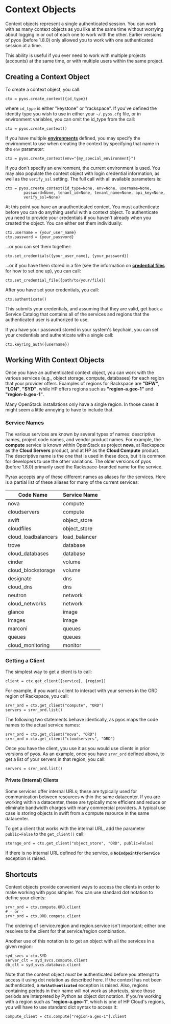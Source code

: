 # Context Objects

Context objects represent a single authenticated session. You can work with as many context objects as you like at the same time without worrying about logging in or out of each one to work with the other. Earlier versions of pyos (before 1.8.0) only allowed you to work with one authenticated session at a time.

This ability is useful if you ever need to work with multiple projects (accounts) at the same time, or with multiple users within the same project.

## Creating a Context Object

To create a context object, you call:

    ctx = pyos.create_context({id_type})

where `id_type` is either "keystone" or "rackspace". If you've defined the identity type you wish to use in either your `~/.pyos.cfg` file, or in environment variables, you can omit the id_type from the call:

    ctx = pyos.create_context()

If you have multiple **[environments](https://github.com/rackspace/pyos/blob/master/docs/getting_started.md#configuration-environments)** defined, you may specify the environment to use when creating the context by specifying that name in the `env` parameter:

    ctx = pyos.create_context(env="{my_special_environment}")

If you don't specify an environment, the current environment is used. You may also populate the context object with login credential information, as well as the `verify_ssl` setting. The full call with all available parameters is:

    ctx = pyos.create_context(id_type=None, env=None, username=None,
            password=None, tenant_id=None, tenant_name=None, api_key=None,
            verify_ssl=None)

At this point you have an unauthenticated context. You must authenticate before you can do anything useful with a context object. To authenticate you need to provide your credentials if you haven't already when you created the object. You can either set them individually:

    ctx.username = {your_user_name}
    ctx.password = {your_password}

...or you can set them together:

    ctx.set_credentials({your_user_name}, {your_password})

...or if you have them stored in a file (see the information on **[credential files](https://github.com/rackspace/pyos/blob/master/docs/getting_started.md#authenticating)** for how to set one up), you can call:

    ctx.set_credential_file({path/to/your/file})

After you have set your credentials, you call:

    ctx.authenticate()

This submits your credentials, and assuming that they are valid, get back a Service Catalog that contains all of the services and regions that the authenticated user is authorized to use.

If you have your password stored in your system's keychain, you can set your credentials and authenticate with a single call:

    ctx.keyring_auth({username})


## Working With Context Objects

Once you have an authenticated context object, you can work with the various services (e.g., object storage, compute, databases) for each region that your provider offers. Examples of regions for Rackspace are **"DFW"**, **"LON"**, **"SYD"**, while HP offers regions such as **"region-a.geo-1"** and **"region-b.geo-1"**.

Many OpenStack installations only have a single region. In those cases it might seem a little annoying to have to include that.

### Service Names

The various services are known by several types of names: descriptive names, project code names, and vendor product names. For example, the **compute** service is known within OpenStack as project **nova**, at Rackspace as the **Cloud Servers** product, and at HP as the **Cloud Compute** product. The descriptive name is the one that is used in these docs, but it is common for developers to use the other variations. The older versions of pyos (before 1.8.0) primarily used the Rackspace-branded name for the service.

Pyrax accepts any of these different names as aliases for the services. Here is a partial list of these aliases for many of the current services:

Code Name | Service Name
---- | ----
nova | compute                                                                     
cloudservers | compute                                                             
swift | object_store                                                               
cloudfiles | object_store                                                          
cloud_loadbalancers | load_balancer                                                
trove | database                                                                   
cloud_databases | database                                                         
cinder | volume                                                                    
cloud_blockstorage | volume                                                        
designate | dns                                                                    
cloud_dns | dns                                                                    
neutron | network                                                                  
cloud_networks | network                                                           
glance | image                                                                     
images | image                                                                     
marconi | queues                                                                   
queues | queues                                                                    
cloud_monitoring | monitor                                                         
### Getting a Client

The simplest way to get a client is to call:

    client = ctx.get_client({service}, {region})

For example, if you want a client to interact with your servers in the ORD region of Rackspace, you call:

    srvr_ord = ctx.get_client("compute", "ORD")
    servers = srvr_ord.list()

The following two statements behave identically, as pyos maps the code names to the actual service names:

    srvr_ord = ctx.get_client("nova", "ORD")
    srvr_ord = ctx.get_client("cloudservers", "ORD")

Once you have the client, you use it as you would use clients in prior versions of pyos. As an example, once you have `srvr_ord` defined above, to get a list of your servers in that region, you call:

    servers = srvr_ord.list()

#### Private (Internal) Clients

Some services offer internal URLs; these are typically used for communication between resources within the same datacenter. If you are working within a datacenter, these are typically more efficient and reduce or eliminate bandwidth charges with many commercial providers. A typical use case is storing objects in swift from a compute resource in the same datacenter.

To get a client that works with the internal URL, add the parameter `public=False` to the `get_client()` call:

    storage_ord = ctx.get_client("object_store", "ORD", public=False)

If there is no internal URL defined for the service, a **`NoEndpointForService`** exception is raised.

## Shortcuts

Context objects provide convenient ways to access the clients in order to make working with pyos simpler. You can use standard dot notation to define your clients:

    srvr_ord = ctx.compute.ORD.client
    # - or -
    srvr_ord = ctx.ORD.compute.client

The ordering of service.region and region.service isn't important; either one resolves to the client for that service/region combination.

Another use of this notation is to get an object with all the services in a given region:

    syd_svcs = ctx.SYD
    server_clt = syd_svcs.compute.client
    db_clt = syd_svcs.database.client

Note that the context object _must_ be authenticated before you attempt to access it using dot notation as described here. If the context has not been authenticated, a **`NotAuthenticated`** exception is raised. Also, regions containing periods in their name will not work as shortcuts, since those periods are interpreted by Python as object dot notation. If you're working with a region such as "**region-a.geo-1**", which is one of HP Cloud's regions, you will have to use standard dict syntax to access it:

    compute_client = ctx.compute["region-a.geo-1"].client
